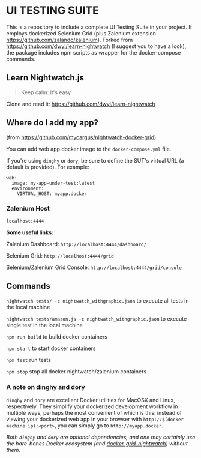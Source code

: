 
# UI TESTING SUITE
This is a repository to include a complete UI Testing Suite in your project. It employs dockerized Selenium Grid (plus Zalenium extension https://github.com/zalando/zalenium). Forked from https://github.com/dwyl/learn-nightwatch (I suggest you to have a look), the package includes npm scripts as wrapper for the docker-compose commands.

## Learn Nightwatch.js 
> Keep calm: it's easy

Clone and read it: https://github.com/dwyl/learn-nightwatch

## Where do I add my app?
(from https://github.com/mycargus/nightwatch-docker-grid)

You can add web app docker image to the `docker-compose.yml` file.

If you're using `dinghy` or `dory`, be sure to define the SUT's virtual URL (a default is provided). For example:

```
web:
  image: my-app-under-test:latest
  environment:
    VIRTUAL_HOST: myapp.docker
```

### Zalenium Host
`localhost:4444`

__Some useful links:__

Zalenium Dashboard: `http://localhost:4444/dashboard/`

Selenium Grid: `http://localhost:4444/grid`

Selenium/Zalenium Grid Console: `http://localhost:4444/grid/console`

## Commands

`nightwatch tests/ -c nightwatch_withgraphic.json`
to execute all tests in the local machine 

`nightwatch tests/amazon.js -c nightwatch_withgraphic.json`
to execute single test in the local machine 

`npm run build` to build docker containers

`npm start` to start docker containers

`npm test` run tests

`npm stop` stop all docker nightwatch/zalenium containers

### A note on dinghy and dory

`dinghy` and `dory` are excellent Docker utilities for MacOSX and Linux, respectively. They simplify your dockerized
development workflow in multiple ways, perhaps the most convenient of which is this: instead of viewing your dockerized 
web app in your browser with `http://$(docker-machine ip):<port>`, you can simply go to `http://myapp.docker`.

_Both `dinghy` and `dory` are optional dependencies, and one may certainly use the bare-bones Docker ecosystem 
(and [docker-grid-nightwatch](https://github.com/mycargus/docker-grid-nightwatch)) without them._

